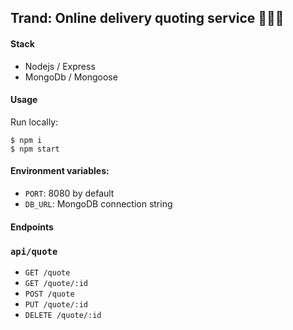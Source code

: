 ## Trand: Online delivery quoting service 🕵🏼‍♀️

#### Stack
- Nodejs / Express
- MongoDb / Mongoose

#### Usage
Run locally:

```
$ npm i
$ npm start

```

#### Environment variables:
  - `PORT`: 8080 by default
  - `DB_URL`: MongoDB connection string 

#### Endpoints
### `api/quote`
* `GET /quote`
* `GET /quote/:id`
* `POST /quote`
* `PUT /quote/:id`
* `DELETE /quote/:id`

